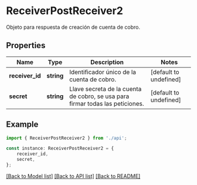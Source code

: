 # ReceiverPostReceiver2

Objeto para respuesta de creación de cuenta de cobro.

## Properties

Name | Type | Description | Notes
------------ | ------------- | ------------- | -------------
**receiver_id** | **string** | Identificador único de la cuenta de cobro. | [default to undefined]
**secret** | **string** | Llave secreta de la cuenta de cobro, se usa para firmar todas las peticiones. | [default to undefined]

## Example

```typescript
import { ReceiverPostReceiver2 } from './api';

const instance: ReceiverPostReceiver2 = {
    receiver_id,
    secret,
};
```

[[Back to Model list]](../README.md#documentation-for-models) [[Back to API list]](../README.md#documentation-for-api-endpoints) [[Back to README]](../README.md)
